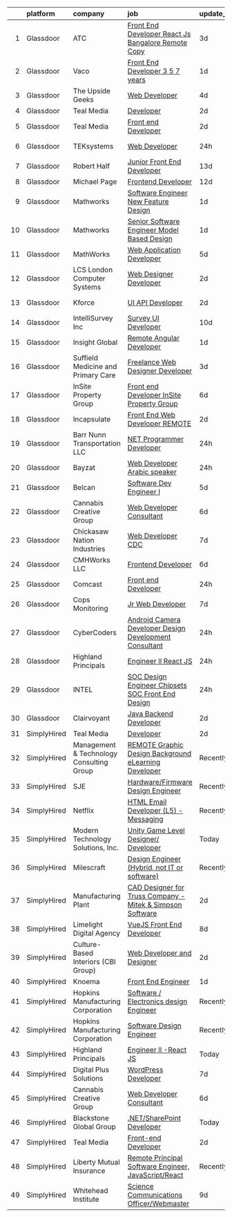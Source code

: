 

|    | platform    | company                                  | job                                                                                                                                                                                                                                                                                                                                                                                                                                                                                                                                                                                                                                                                                                                                                                                                                                                                                                                                                                                                                                                                                                                                                                                                                                                                                                                                                                                                                                                                                                                                   | update_time   | location                        |
|---:|:------------|:-----------------------------------------|:--------------------------------------------------------------------------------------------------------------------------------------------------------------------------------------------------------------------------------------------------------------------------------------------------------------------------------------------------------------------------------------------------------------------------------------------------------------------------------------------------------------------------------------------------------------------------------------------------------------------------------------------------------------------------------------------------------------------------------------------------------------------------------------------------------------------------------------------------------------------------------------------------------------------------------------------------------------------------------------------------------------------------------------------------------------------------------------------------------------------------------------------------------------------------------------------------------------------------------------------------------------------------------------------------------------------------------------------------------------------------------------------------------------------------------------------------------------------------------------------------------------------------------------|:--------------|:--------------------------------|
|  1 | Glassdoor   | ATC                                      | [Front End Developer React Js  Bangalore Remote   Copy ](https://www.glassdoor.com/partner/jobListing.htm?pos=122&ao=1136043&s=58&guid=00000183b14a42f6a3e77613942ed6f8&src=GD_JOB_AD&t=SR&vt=w&cs=1_7bbb3cf9&cb=1665126777992&jobListingId=1008181007804&jrtk=3-0-1geokkgq3ghoj801-1geokkgqngsqg800-f20e8e2f7c075b11-)                                                                                                                                                                                                                                                                                                                                                                                                                                                                                                                                                                                                                                                                                                                                                                                                                                                                                                                                                                                                                                                                                                                                                                                                               | 3d            | Remote                          |
|  2 | Glassdoor   | Vaco                                     | [Front End Developer 3  5 7 years ](https://www.glassdoor.com/partner/jobListing.htm?pos=113&ao=1110586&s=58&guid=00000183b14a42f6a3e77613942ed6f8&src=GD_JOB_AD&t=SR&vt=w&ea=1&cs=1_140e70c7&cb=1665126777990&jobListingId=1008186490765&cpc=9908D8D4413DBB8A&jrtk=3-0-1geokkgq3ghoj801-1geokkgqngsqg800-33324a48cc3255c4--6NYlbfkN0D_sybMACCpf9B-677oK5j6rPldVB6BlrVvFjO_o-GJZbzuF-qh4PxErFUqfUsv_6tmygoDA_OLyVcN6bWQS5SMyyB1G0IeOkI6Iyvij_EPwNUC8GuqJLAmoDHm55S8-Vszm7tDRY2xq8MIZihuMNNPffBHG12GaKDUMYhMLXFSRodkN2Q-Ra9VR4wm7bzSR_wFEn0nnqm6MpmDBKVRDvRnUAj8Pw33oJ-6KlsyKka9AsaYxcaZ8b1PXF7n_FE-1qT2k3SdnQ_0RBCP_ctyhEAMrBqRv0yNYS9GTMgkJ8DgdTlmJk_j4td3xjgIxP7B56_bhguiwHSxdUjQG1MstiqOp8Et_GeyrQ6bo096ievyn7lmJb05Y2PBgCObWdOqwIVjPH-vTcS6j357zx-HEUXZ1jRa3YfYiT29T1_Y4wprVGRk5hDCupfiXKBjIxJEF_2SB5h3_jX-r59hQl7gybmWYo2U7N6nJnzdyWCITkAFaqmWsVNKaB5aXbFxvlyrJNa2CSjBYRSTRGgTrGHSfJlwT_wQdI1MmbyEsF9D1jVWWg%3D%3D)                                                                                                                                                                                                                                                                                                                                                                                                                                                                                                                                                                                                              | 1d            | Remote                          |
|  3 | Glassdoor   | The Upside Geeks                         | [Web Developer](https://www.glassdoor.com/partner/jobListing.htm?pos=120&ao=1136043&s=58&guid=00000183b14a42f6a3e77613942ed6f8&src=GD_JOB_AD&t=SR&vt=w&ea=1&cs=1_d5cdf023&cb=1665126777992&jobListingId=1008178767645&jrtk=3-0-1geokkgq3ghoj801-1geokkgqngsqg800-ea9f8498722fb7b6-)                                                                                                                                                                                                                                                                                                                                                                                                                                                                                                                                                                                                                                                                                                                                                                                                                                                                                                                                                                                                                                                                                                                                                                                                                                                   | 4d            | Remote                          |
|  4 | Glassdoor   | Teal Media                               | [Developer](https://www.glassdoor.com/partner/jobListing.htm?pos=125&ao=1136043&s=58&guid=00000183b14a42f6a3e77613942ed6f8&src=GD_JOB_AD&t=SR&vt=w&ea=1&cs=1_e44467f3&cb=1665126777992&jobListingId=1008184559819&jrtk=3-0-1geokkgq3ghoj801-1geokkgqngsqg800-8ab280b39f5193df-)                                                                                                                                                                                                                                                                                                                                                                                                                                                                                                                                                                                                                                                                                                                                                                                                                                                                                                                                                                                                                                                                                                                                                                                                                                                       | 2d            | Remote                          |
|  5 | Glassdoor   | Teal Media                               | [Front end Developer](https://www.glassdoor.com/partner/jobListing.htm?pos=124&ao=1136043&s=58&guid=00000183b14a42f6a3e77613942ed6f8&src=GD_JOB_AD&t=SR&vt=w&ea=1&cs=1_3cedb9ff&cb=1665126777992&jobListingId=1008184571518&jrtk=3-0-1geokkgq3ghoj801-1geokkgqngsqg800-57a8411c43225a26-)                                                                                                                                                                                                                                                                                                                                                                                                                                                                                                                                                                                                                                                                                                                                                                                                                                                                                                                                                                                                                                                                                                                                                                                                                                             | 2d            | Remote                          |
|  6 | Glassdoor   | TEKsystems                               | [Web Developer](https://www.glassdoor.com/partner/jobListing.htm?pos=114&ao=1110586&s=58&guid=00000183b14a42f6a3e77613942ed6f8&src=GD_JOB_AD&t=SR&vt=w&cs=1_aec8f12f&cb=1665126777990&jobListingId=1008189443153&cpc=32EE424DE2B657EB&jrtk=3-0-1geokkgq3ghoj801-1geokkgqngsqg800-fa41bb417b7e725e--6NYlbfkN0AuKz8EBO1xHDEL7V2YF9xF3dC_I9B9i-Zw2Jh8clPMK3KTieKealHQySFBD4L6FvN_CEeWOmdu5h8eepFPFXWjjpf3iFcQdvzoilge4m5tnCaAnHwVCq0Uxv6mm0YZPIcE2JEUFBU_L86jKn9QXVjNj-G7SpuHvMZ2mWn_FmScBHHPHEHf_2409R8TA7hC3Ut5ietGLQVPRqmyl_LDtj_df_zzdlimnBG-MN05f2QCjgq9vWy18TyTV2sxORHnz9dFIWuM2t5Gflq16JKS7qHWa69uNq6nADI82-vNBw7Pfc1u0J5NXmeVWB1iwUXBD4OI-EUgY312aCHZXRDQGk46i9MNr_k4XcelwWaKOjAZfG6x_7PYct984jhg00zDWgx10G1UQCPV0vyyRbv5FmS7CKA3dUf-qgXdj8bTqmbM2LNR6m_V9XLY283cJx2UH2UQVlUkb7_efWxOrcjDxJTdFRfIIeAApyj41pJ5zvotX25tlQZ8m5BdgKBxA3QXFgO3hg38SR6wgjg0I1LCX_7xstsjid6w8OevzTppU7RSlYW-TQTu-649sOYC0zjxhnBhjOJGpBcK4G8yI26qM4sR4iCG3QuraZ8D__hx_wkXvs7hGOQQmAyuGPwKbQ2wLOa8yahcja0oVuemgmJHbg_7w22LUjFA1xXR9EByU6NMxSGIL7YYSJJPvazNCGo3u-AYoFshzhsieMyxjWhg875aXolzyGCrnA5DYwJHWmfEwHt-ePIpAMRqOQQxBSVlOJ8sv1AcJ7IFbprjq3QYdhgWUCw3gOv6P3JjqQCE28b8NAt6u5agnbqdCHE2xVdp6fJPjz5-UW_Aukr_DZAWTFbJwNNNqjN1VWCHbQtlh-bcA8k9A6itcMM-A_HIpgCKny33HJOJAiU101fo_yr3e9peRS6pumnrRywRK_6ILITbzJOzF-_VJcRpxUU6ZpR1R8FCqSOiPIOloMEjz-gK3q2GyPWeZqluiaB-7sirksyuog%3D%3D)                                                                                                                                                                       | 24h           | Menlo Park, CA                  |
|  7 | Glassdoor   | Robert Half                              | [Junior Front End Developer](https://www.glassdoor.com/partner/jobListing.htm?pos=112&ao=1110586&s=58&guid=00000183b14a42f6a3e77613942ed6f8&src=GD_JOB_AD&t=SR&vt=w&ea=1&cs=1_6ef300b3&cb=1665126777990&jobListingId=1008159310171&cpc=B076152010A3B66C&jrtk=3-0-1geokkgq3ghoj801-1geokkgqngsqg800-ad7c0c2ea6a51657--6NYlbfkN0CpzDdaQkua3np5pkmj49lKioZwmwxQ-yx5plwbYmV_M7ZUsoYMwH68ZWZwpU8o109k8k9TkDq1w6sfTxQkE0Ft9mF14Uw0_9EoxHmQqCj3tCIE2KfBuGjcTtjqWw-JHOfMWZ887oAMblHPOaCDyAle0H0J8Szjo-QPHMkVFWsJnhEnUz9nnl6qaXLWvcIsyXIBQuO_KeDNfUzIvehWN37axd6wePGhAFA8ld-pmNopQTZgsVW2iUieNtpkx435AD8_D8bRy_HbwD41wL1po2qaJ3zVHaMp-6mbR1aYTdpjWBYIU8WgZbLcGakBnaUDMco_rSsGSZtr9IDGgHeUWhDGEe1UHyrD8BbjNqK6rZgNn2VmKiD49Wt7Os5qTjnUerOksNyWX5zQbVYVXqzRlu9rF8OAcbLx1jrt7gfacRUz76i1vHt9olfPf_LXdE1XcvYpDXCV6f7kWv6NhfpWlPFAtyscHoIXqlXGCgccJEeu6-nK9Q7CQM6JjBp_SatAFDY08cFgglNiVNFtU6V24F05wSTxx5rDZle8WsPM3nYIko4k5pkCekrNI_bpAd94TB4i0qh8871jd6ZSXTgM6lUC)                                                                                                                                                                                                                                                                                                                                                                                                                                                                                                                                                                                 | 13d           | Melville, NY                    |
|  8 | Glassdoor   | Michael Page                             | [Frontend Developer](https://www.glassdoor.com/partner/jobListing.htm?pos=117&ao=1110586&s=58&guid=00000183b14a42f6a3e77613942ed6f8&src=GD_JOB_AD&t=SR&vt=w&cs=1_d469fb5e&cb=1665126777991&jobListingId=1008159704672&cpc=654405A9B1E0A9F5&jrtk=3-0-1geokkgq3ghoj801-1geokkgqngsqg800-8992ea5831e698da--6NYlbfkN0BR3ykMnr3Vw97HK5IC0i9Uo32NXohanwqRY-CI8z69bl4xOa6Yve6w6NlWd53uNOcQkAoVfS1qggY2a5uPoRoIWt2KJg-UBUaL90SvKYdQAwiuzxSMFp5p4RW1rI48CgVY4J9h4Fe1k2jBonl7XwYZ7DghcD7eNBv5gtSyVFZ7smpX7LIAhJaPNr0r_7wS0HA7n6CzU7BNsLhxuiDdeSB6hrrYXSrywGDSZ-nrSug9SNcR2tZwQm80UO1VuamjmNLSy8GUe-jtQHJ8776E9YY9m4HBXxuLVo1wOQ2wK__Jocldz9hG03muhncJ0EF0ZpJ6GiA1icXxBlf4mWqEeplwzpaoaqxnh0uKFmzV8-G17B6vEFgMlaBbaadQIIVD0CDoUMWFGfZw-Yc2wr1qBSs95-9jlTxOG9KuRCp_BLmEurcq18JDTSUrbTMGHRBbP4YyTGcH6PUcfwaqfiuui8bJ9zGZLpqz0zcIjeo2fqbmdk--NH6l5ZywSukaLh5aTIX16LKEVvd_aCLhBdX5MmYXhcooTqqzy2OEayTQBrlP70-LWNt6q9KGaJ8wtXXohfJm_pexyhHFNVjtjSjNX3SHE1FRgb89HTa5TMvkM32omHwrh_Vf98tfA0Z4VK7k5ikqW4A6_eEhV_8EKpckLsdJ1PBtYTFf1oahJdFYhuuh-aA8SP1NZWsArQmM5WvhMeetyfa_NbGD8HLzwKz8_1Se5ZtQ4qXDAz9riLYxoNoF-afQxQbHWsVDhlr4Yh0kCNtVwCeQu8W1y8xI-0gfppPB4VjSo604yPhVJeJ2OufUV0l2iljZA4PGUoDIMXXkbT4PsvvlfwJk05rrfcV2EJX45svPF_lgA3lbwub53oLzQg_R8VJrVKHGhR1bLjKmnNp4OfqhwnfEuDQqaEHPVfTaR_06r1S-nbKtuSrygUSASlX01saseglVV9mJW3wM9_ziPS7lCrLhsiFMQr01WR_H_l6wCk7ftMK8xla-iliPh9qZ1teDOJTdd2eZpnTQ5i6Od1EiL6A1o6n1epMJOiLMMMVb9sR-_z-yvOcizQuJRvFpFS4HL23kkKo7q1cADW1ymdV-2oIlQYQX07Z36KKn)                                                              | 12d           | Dallas, TX                      |
|  9 | Glassdoor   | Mathworks                                | [Software Engineer   New Feature Design](https://www.glassdoor.com/partner/jobListing.htm?pos=102&ao=1110586&s=58&guid=00000183b14a42f6a3e77613942ed6f8&src=GD_JOB_AD&t=SR&vt=w&cs=1_c54fb9f3&cb=1665126777989&jobListingId=1008186237521&cpc=1CBFC3E34E2A31FF&jrtk=3-0-1geokkgq3ghoj801-1geokkgqngsqg800-9f77657cb5e8e1d2--6NYlbfkN0Be1FTFPPFcx0QPIqAMJW1ybOZ3rWDB8_VedXN1tgPhwNql6qzRjolkxeWqHCQUogFP8Hn1yjEeNXqCmonw-W7L8XiogHG7V3Gm_KVFGzfJfMODXfA2mzxD_d2c2PGRLB2dPzHkdTrNilvNkf9OG8m3mDw1GaByHl7I8MvcUfF3CSz7OZmJfaeDZ_GLOUPCwh7QcWmF5__hdhHJnEgbt8Z67coujlaBImRGB3Ghtw3rS2t-ivI4J56uTvVM6dk-wJd8Q0-hjl5gR4z5tw9Mpum_ev17QiMxUuPZs-WXsMet-CrHwtrurqyT0NX-eQBxWdew3ojIXSSTq2WsSw3lnm51hVtSx-Wya5BsNL8n-aWYqNYHsqHa29e-W8TQCyH3QRtpD-7KlPCI8qds1lBAghJage8AYD4vbUbzGmk4gwICeeY-4x37xk3A6-sk2aLX5pnLy1cB48-ODTQT29q0CV8LzGb0aoSIj7_AIt3z3-mPpQ91JpjbCoUi)                                                                                                                                                                                                                                                                                                                                                                                                                                                                                                                                                                                                                                                                          | 1d            | Natick, MA                      |
| 10 | Glassdoor   | Mathworks                                | [Senior Software Engineer   Model Based Design](https://www.glassdoor.com/partner/jobListing.htm?pos=110&ao=1110586&s=58&guid=00000183b14a42f6a3e77613942ed6f8&src=GD_JOB_AD&t=SR&vt=w&cs=1_106145fb&cb=1665126777990&jobListingId=1008186237498&cpc=1160948BCBA38B5B&jrtk=3-0-1geokkgq3ghoj801-1geokkgqngsqg800-d3dedccd0b8b2afe--6NYlbfkN0Be1FTFPPFcx0QPIqAMJW1ybOZ3rWDB8_VedXN1tgPhwNql6qzRjolkNnlje0Y3b1UTSL1ksEu9PU6AOCbTCp3PT_rXH4w1tTSMxYsxrOony5h2GBjg4SxM8TPiF88QpakEtiVSuiKQo9ZF5q4g3-HKJA3jFYc4ysWAc7WELGUxXvEWxEKYmgQGrksyK_Pid6L9aYdd6s4Hm6dNjBrWU7IqyQZn5UvBQqSy47BurkuMs5aCCZQOF7VNp1oeaumem5J8tKsSAmCWY8r0Z-4oioa1_vSeSewmUYzJb0nOpTSEgo_PYezOOgvAO3L0l72CLDcNVk7w743iNOBq718CQYNVRTGMjaXxc_xlmtffD7HGutn9Pxt6Dl789e3KzWFz13DTJv0i0r6IXS0SS_p8W9Ug7MI7kymJhnBxDgftUish7KB2E1lYKOSx16LDfP9RP7foQxwpuzAsgPgv73ei6RnObElwvTWfhNG8BUmsSHYhtY0cKLZ8tzDz)                                                                                                                                                                                                                                                                                                                                                                                                                                                                                                                                                                                                                                                                   | 1d            | Natick, MA                      |
| 11 | Glassdoor   | MathWorks                                | [Web Application Developer](https://www.glassdoor.com/partner/jobListing.htm?pos=119&ao=1136043&s=58&guid=00000183b14a42f6a3e77613942ed6f8&src=GD_JOB_AD&t=SR&vt=w&cs=1_4cd06df4&cb=1665126777991&jobListingId=1008176372943&jrtk=3-0-1geokkgq3ghoj801-1geokkgqngsqg800-9cd7ed94c74f17d7-)                                                                                                                                                                                                                                                                                                                                                                                                                                                                                                                                                                                                                                                                                                                                                                                                                                                                                                                                                                                                                                                                                                                                                                                                                                            | 5d            | Natick, MA                      |
| 12 | Glassdoor   | LCS   London Computer Systems            | [Web Designer Developer](https://www.glassdoor.com/partner/jobListing.htm?pos=108&ao=1110586&s=58&guid=00000183b14a42f6a3e77613942ed6f8&src=GD_JOB_AD&t=SR&vt=w&ea=1&cs=1_a29726ed&cb=1665126777990&jobListingId=1008183533047&cpc=AC285F3A3ECA6BB0&jrtk=3-0-1geokkgq3ghoj801-1geokkgqngsqg800-c15155c72adbc2f5--6NYlbfkN0CckLY1Y7Nzm7RAXoTq-bvgsovIKUj47znE7HlWw5vlrDWT7l6GaPFsZiavTqzdiZcPaRYL7RPCAQAFeD0zl4t8BJ0OPQn4AkLhD6s1piB3Tg66UgwckIB-Z3CLHCtz3UouYFJmcBgbuB3eW-V7AfI-aGn-_5AJKMKO0KiRcdj6aWbv4t1v0SR3juGyPsODUtwkaI4iRqmJqRnGcV4EoaOGid4jSn3UQ26oJtjcPP9rlOF-jF6c3YmNobEnrdGHmiZxcHYiWMSxHE194O3jJ1Wor-N9tZTiWtGtiWgG4TWglU6mPwNULtiwzjNQ8nZYLnK3u3vlAkZOEvo_m1BpFgY3RJr9KbHHk8YaFX4DPOOjpGeGQjS1IggzTt1aVwk44E66B2sWSc4tyWd6Ka3vSIDBU_x4kw22uT6xK6q691oopylqN0DEPk5RFalKfcfr0DKn-Rj53XJEEy3yS3VaR5uVqS0LnAh54c_te1Lng42VIQtzcWGRYYLNReave1O6OIklV7o1nnkfjVZ_AGfhDV0daAaiT2pPEYrK9u0AAkQLGz73hVqH4X-g0s9Ijt9JNk0V4zpuyNkQ-GKar0qxL54PPCuex4ldjTHZ08IQA8a_mTD9mVePdNOowX60CsJg75wC1_PXZAfsdrFkZ8tu3G9p-Ko2nF8oxQg7uySpW2Kh6kM6ul_-q8_85J8uH-H-AIIGnYVZ-MxDqVNoqtDRO5i_WOrYTTY-bIWXYYzmLqENbmsVUWCBUFX2_zzPD4JTm94%3D)                                                                                                                                                                                                                                                                                                                                                                                                       | 2d            | Cincinnati, OH                  |
| 13 | Glassdoor   | Kforce                                   | [UI   API Developer](https://www.glassdoor.com/partner/jobListing.htm?pos=115&ao=1110586&s=58&guid=00000183b14a42f6a3e77613942ed6f8&src=GD_JOB_AD&t=SR&vt=w&cs=1_19309def&cb=1665126777991&jobListingId=1008183664319&cpc=1CBFC3E34E2A31FF&jrtk=3-0-1geokkgq3ghoj801-1geokkgqngsqg800-38a60d0317fcf67a--6NYlbfkN0C5IatSLh_Ak1q39eQQoPIxD737RW9NeiYGvIRXkrLjEBkC4LI6KweF0vk9JRHgKW9MxMSJt-eLP9zi2ayuGCLCkHvT5TRi1cr_U8w6YdxpSBHP9zPXEhQ40dTIm3L1fVo3N-hayM6mUeAupq-6Uxuo9qw-dwgU411uYnAMxl-ygLoAFg36RKn30VLsed9gAMGTU4WHXb-BMHia3I1-F94IvE5mvciXzdQW_khzLc97j6YhXsEqR9oGi8OlnEOyZjEQX6nElrpcfgZZwVrAwCCc1dopbC5E6GeLOy1Js78gxJauhqGSQTVerX4DgDkmFDV1NGO_ScRIPpAWyDF0i_qdvgHIXZzNvW4_208pTHkI7SDqL4Fl7-kRSKGUlkEwK_BwRPnPrCYD15pxFPZIdwYvYDORmRHf9Xd5zpxko15Pkc-prvLk2LVj6Gd7YJ3IyJodOjpPlGLXLsk82xSoaIHxDJ0n5dOuXDsGUanntc2Qa-oCBJflxvT2uDJshzAhqNBwve-JJ75epmglbtCKqDeAQwwqtC9nBd2kiZRgczjKtvRN9UEI6yJEYOn3su6sG56rwrv7VIvWwAvB9DJLF5Fvt6G5D5QqbiFFSjR41iqEJ4iUBm8wdRuJ)                                                                                                                                                                                                                                                                                                                                                                                                                                                                                                                                                              | 2d            | Maryland Heights, MO            |
| 14 | Glassdoor   | IntelliSurvey  Inc                       | [Survey UI Developer](https://www.glassdoor.com/partner/jobListing.htm?pos=105&ao=1110586&s=58&guid=00000183b14a42f6a3e77613942ed6f8&src=GD_JOB_AD&t=SR&vt=w&ea=1&cs=1_645d4c52&cb=1665126777989&jobListingId=1008163868942&cpc=654405A9B1E0A9F5&jrtk=3-0-1geokkgq3ghoj801-1geokkgqngsqg800-21c4689932a9c599--6NYlbfkN0C9pq4PdK0EGf7Ur2YAr5219rkDKUOKq5ag44qhEMQI_UY68DNrYzqogWQkW5IK4TAaYubrd5aAPL6RZpG7UpXLNpNwBpLem0EQruK6puqucSVi4zic8OwORpWXqtf32q47he96qdky4BW_bH0rkYAcvpdLdKqUTRT7xmxMMJzUyECSx0C90C5Qdpk6B6639-F51iA-tg9sF4hZGSmeegD79_aqM_Y2rCMMhQ7A0d9gkmHaSzuOhod22DT3qqZ3A2v8231Dz6ZBCVlCKN29ElIaZIfXQOgZHMAuXRUKJE_TSdl1mT9Dg5EDFkOWl091yq5rEVi-PEg4Vd35gnpSOzgKuCh3UTh8XW44CIbGg6r0YaTRdUA7TZZG4wqB7f_dG3oUExCa6N7V8Y12VsbuDD9PKJWChAy-fUKU4uzNMkLhKCVw1BSEJLfi0aymrxYlcZqw3m5feKFtPsGqGzZibBuX5mUT9qO5we_Lrqb-VNYkMVB4XbkL7LFg-m9jIEMijOHNqk7q5_8rrvH5SVIbjVqbbZ8Fd16pXXjU7wR4AtHntUAunNrVOj49)                                                                                                                                                                                                                                                                                                                                                                                                                                                                                                                                                                                                                        | 10d           | Remote                          |
| 15 | Glassdoor   | Insight Global                           | [Remote Angular Developer](https://www.glassdoor.com/partner/jobListing.htm?pos=118&ao=1110586&s=58&guid=00000183b14a42f6a3e77613942ed6f8&src=GD_JOB_AD&t=SR&vt=w&cs=1_e570aaa6&cb=1665126777991&jobListingId=1008186075872&cpc=9908D8D4413DBB8A&jrtk=3-0-1geokkgq3ghoj801-1geokkgqngsqg800-b8cdf4a72518eabe--6NYlbfkN0BKkHZu3wF05EeDimN_p6sYpKCMArvwa95YdH7UpkaBCqc7l59ErwqcRF2vP9Nup-GRZ0SngcO4qVLV-7NsK70AQMAUXSP1vMsnY65JM1DBQQbLQyVbIUte_-sbaEC-uCWlk6xfeLda-Du1cjsEVDteNugdNqkSFap5rLcImu20b0L5BV9VJZj0NlselWiq0YPF3DJn_ftEANMQL0LfLvKNDSAjk0ZzKAJMXURaDqI_cPmmZ-CSSXGw7eIh7FhRrvBsLsKfBTDVOKaCPJTJxsXzCCU1UXXeSgeK1W2F1lorZfuwSXCX8inmAryMFU4L3yFqRRikaHmk2lZlf7EaCmffRXdUCNXhaWFlp-b_xrgr_6kbVPZKGwEgW-ieMAi7QwvDGBDr5116OQXYAZAoywfQoIUtsLgNIr6xZ9aG9PF2vFogO6gX5FzSdf2C4bzWpIqw-AgrIDPhhMxt2FKhIDtQjTQN27Oblr3wX5CyhK8jqIvO7HVXhSnU)                                                                                                                                                                                                                                                                                                                                                                                                                                                                                                                                                                                                                                                                                        | 1d            | Belmont, NC                     |
| 16 | Glassdoor   | Suffield Medicine and Primary Care       | [Freelance Web Designer Developer](https://www.glassdoor.com/partner/jobListing.htm?pos=129&ao=1136043&s=58&guid=00000183b14a42f6a3e77613942ed6f8&src=GD_JOB_AD&t=SR&vt=w&ea=1&cs=1_deecd552&cb=1665126777993&jobListingId=1008181407224&jrtk=3-0-1geokkgq3ghoj801-1geokkgqngsqg800-ea92a465539777bb-)                                                                                                                                                                                                                                                                                                                                                                                                                                                                                                                                                                                                                                                                                                                                                                                                                                                                                                                                                                                                                                                                                                                                                                                                                                | 3d            | Suffield, CT                    |
| 17 | Glassdoor   | InSite Property Group                    | [Front end Developer  InSite Property Group](https://www.glassdoor.com/partner/jobListing.htm?pos=106&ao=1110586&s=58&guid=00000183b14a42f6a3e77613942ed6f8&src=GD_JOB_AD&t=SR&vt=w&cs=1_6092df78&cb=1665126777989&jobListingId=1008174947868&cpc=B076152010A3B66C&jrtk=3-0-1geokkgq3ghoj801-1geokkgqngsqg800-65399c1e503b61dc--6NYlbfkN0CbSjGqvEM5GUL70PexnlNQ2c1fa7HJH8c8uFYAHz9A405O8Sole7T3VpAzN7Y-QGbFR9xBB_giB3xmPkVYNQW7_MMF4UPr1nKmtGfhfBrUyI60m9r5HUwClaujxM8avOcr1CimrFdKyR6B578pRxnxAyGDwumj2EzOOZPnlKVzct10rlitAp-1A0gehQtk9cEG2K6xOnPNZ6daUDazGBa9j9f6SFeGHRW-2_72GwgyYwbcQQBXpEo5LHwdDV8nuU7zl3G0UcZwuJbyd3Y3-ow8QWUBlQHOlmJoHgo_w-_w6mgmcCBIw30nRjojkyPLJh-P4N5oW1cjni2tcUG355CK4wuAwou_mk80DtjtYPdecAwafw7nhmcJfXpleROTv8hdRWPghDtEk5e2B8BzND05j-6_SP36U3O2ih292M7ZMrDxrMnYSOTYYviw1-xjbPC1uTGmio0sEY_3UWANwtoo_qfYoWmPJ9O2sQp27XRRPw%3D%3D)                                                                                                                                                                                                                                                                                                                                                                                                                                                                                                                                                                                                                                                                          | 6d            | Remote                          |
| 18 | Glassdoor   | Incapsulate                              | [Front End Web Developer   REMOTE](https://www.glassdoor.com/partner/jobListing.htm?pos=126&ao=1136043&s=58&guid=00000183b14a42f6a3e77613942ed6f8&src=GD_JOB_AD&t=SR&vt=w&ea=1&cs=1_0f8b43c0&cb=1665126777992&jobListingId=1008182702153&jrtk=3-0-1geokkgq3ghoj801-1geokkgqngsqg800-a52090115cc92c03-)                                                                                                                                                                                                                                                                                                                                                                                                                                                                                                                                                                                                                                                                                                                                                                                                                                                                                                                                                                                                                                                                                                                                                                                                                                | 2d            | Washington, DC                  |
| 19 | Glassdoor   | Barr Nunn Transportation LLC             | [ NET Programmer Developer](https://www.glassdoor.com/partner/jobListing.htm?pos=103&ao=1110586&s=58&guid=00000183b14a42f6a3e77613942ed6f8&src=GD_JOB_AD&t=SR&vt=w&ea=1&cs=1_ac87defe&cb=1665126777989&jobListingId=1008189460440&cpc=009A9C8147DF705D&jrtk=3-0-1geokkgq3ghoj801-1geokkgqngsqg800-913ee8a62dbdb752--6NYlbfkN0CHGbJ7xvW0CMwdhPDsQStUYS7wDMXbiqCoRMqunsWXjDX2n8bhOhYkXt9uAKGe3KNoBO4cU8Tn_2Oif39gHwXgoA1elUzaP4LuUDS_1xbooJBDt5CrGca-izpHw9H3cw_C0t_SSP2mY6OPVilDzRNoxM3ckN90sSADAnpd3BD8Cv-2sQvrSN6mcP6iP-aXHOdYtOazY7VbUtN-bGKevDgKXAz_kZCLGbbEOSnzBitPGtE-I_3q9adAIlWe3NAG9taVLJbALzJcLC5VjEtlnEbafPhUdK1KurTr5AHmnM1PunOXNud_C2P5oh2MdV83BPiWKEdOrnNjL7UIDYdV_GwMdQQsUJislydqcxj7CIrGIfComUcq0jo5bzBIr3CY-g92sERzf9pi_Rvl1wWbLxXpzwm1NKNWlNBfZCMqsrqCvm5zFxUtzwl02_FRJnQkhDBDpWpRpylfCPTNzdYhBJOuqLQUPTeGELDEYOjKJqFStYj7gaufsYHNw5e6Wo7Mwk5DRwD6VZDa4g%3D%3D)                                                                                                                                                                                                                                                                                                                                                                                                                                                                                                                                                                                                                                                      | 24h           | Granger, IA                     |
| 20 | Glassdoor   | Bayzat                                   | [Web Developer  Arabic speaker ](https://www.glassdoor.com/partner/jobListing.htm?pos=121&ao=1136043&s=58&guid=00000183b14a42f6a3e77613942ed6f8&src=GD_JOB_AD&t=SR&vt=w&cs=1_5b2428b8&cb=1665126777992&jobListingId=1008188645717&jrtk=3-0-1geokkgq3ghoj801-1geokkgqngsqg800-2bf7bf6523c8e0df-)                                                                                                                                                                                                                                                                                                                                                                                                                                                                                                                                                                                                                                                                                                                                                                                                                                                                                                                                                                                                                                                                                                                                                                                                                                       | 24h           | Remote                          |
| 21 | Glassdoor   | Belcan                                   | [Software Dev Engineer I](https://www.glassdoor.com/partner/jobListing.htm?pos=116&ao=1110586&s=58&guid=00000183b14a42f6a3e77613942ed6f8&src=GD_JOB_AD&t=SR&vt=w&cs=1_cfd58c8c&cb=1665126777991&jobListingId=1008176928501&cpc=56C4EA4A1A191A49&jrtk=3-0-1geokkgq3ghoj801-1geokkgqngsqg800-f57a5ad1b7555803--6NYlbfkN0DXzDzZ1Oulz9LSjzVbF8otUHEujJfFPwzVdyJWZPnyGP21i8g1idx-A-BThzGW7o93StY-wK1-XukHdiTgA4CG1HdWriyeoan7rAGQbi3W8uCHKVz3HR-nArhQmW-wyAwDK81h9bHqdbNmCAmbNmMd4FpIgK4g2E22xFeekinGQTKiGRkzMrc54ej3xgO47lGSznuei6hoE8mQzWkEBMqXww_tkVbHVre9lfXOxYtvpmlTw3h1PWu6C7KmTVLcavLRudoZuQIUVTjitDjj-RjI2Rp9IW46UE6kjLi9NY-Hqyzpk5wSPA5J88E5nUigHeicbwyKI_Kp9UCsG2KwVnybgLhIqPZ6dqDKiHMqrG3FkROd7YkfAA46gUqExG3yxNW2n9ecYBTdKjJLbsiFHpNCrRZYtOYF66lTXqoWtjMcoVhzhkJSld5HgUDfsfGm7v_ggLNvdFTIKv81lY4KZH_5poRhtZwT4qswIlF2LmnTTIpkiTrRIYSAQajTBJqRP26VdOBfG6BRwupWMOkEfkJDWM5uiR437LJHvOMenTpM5NJ3KWHLk04PD8jcngzo_b_DVxqMNoA8x90RfoOgcPG6F3PJvpBSY8HsM_sUq4-Yty95lCPdhCoeWiOHGqOurL02cdvDEf-Iboz-Y-PmgSwWr6qe5CbFuBUjX3HU6tbzrigG_HE0rqpklY0ReEs8O75wNdYYIo_HgaMEuPIsob-u1a1DTNfW2iYDnX49kzcBoCQDM3QRRLyvq1HS8n5lS5-wpw7PWxoB53Zo5im8KuY5rmK7rJAnF40AOciQ4Y16hA8cf6m_46_ZNodTBd8MH8zneRMRvE4kKg%3D%3D)                                                                                                                                                                                                                                                                                                                             | 5d            | Seattle, WA                     |
| 22 | Glassdoor   | Cannabis Creative Group                  | [Web Developer Consultant](https://www.glassdoor.com/partner/jobListing.htm?pos=123&ao=1136043&s=58&guid=00000183b14a42f6a3e77613942ed6f8&src=GD_JOB_AD&t=SR&vt=w&ea=1&cs=1_a90f2247&cb=1665126777992&jobListingId=1008173676047&jrtk=3-0-1geokkgq3ghoj801-1geokkgqngsqg800-bef629565c3a994d-)                                                                                                                                                                                                                                                                                                                                                                                                                                                                                                                                                                                                                                                                                                                                                                                                                                                                                                                                                                                                                                                                                                                                                                                                                                        | 6d            | Remote                          |
| 23 | Glassdoor   | Chickasaw Nation Industries              | [Web Developer   CDC](https://www.glassdoor.com/partner/jobListing.htm?pos=101&ao=1110586&s=58&guid=00000183b14a42f6a3e77613942ed6f8&src=GD_JOB_AD&t=SR&vt=w&cs=1_6c81cf6c&cb=1665126777988&jobListingId=1008172155676&cpc=DED3C32E22E90A94&jrtk=3-0-1geokkgq3ghoj801-1geokkgqngsqg800-d70c116157578347--6NYlbfkN0CsKDMpqPkq8c-6atK3sm7usfFs6yRs65ZlRcv2lQXdAOCBUwNkP92VkL58r4jMa9N6US9-_FakwxPSnrVhw4H4LVjFTLUBxFscFT9F_AE1uSDhqP73ylqwSOnwu5hqz6vrh1L5BhBipsBMR1_m5Xp2_5NLKqnVwOKRDRIaTOaXQLosmcFIippikBKE9zRQxanUC7q3m4zm8n11gT7N7pUwJfsLxYNkzFqHNu1otFGftHGkdSoJTha9uWiL8Ik1XDfLi_YKl67C-Dcx28S2wDKQ2H3zGb31DvaVuaZ7WqjmIg6zpEUeWvoPNnqQhdR-WTKgxoB3Q2zAgAOcXgtai9V0GlFdflgfKyMIYkXJPcpqn0v4bWfFD7s3SBndhONdXT2HKcjCFRSL3C1yf49CrcPaPluBZrGlSFWASdbkIOdiAbpBCpbla83Mr4oEyhv7aXOSuxzGC4C5fCDTpWSc19mwl-8RCV1dmW51sE2LcnaHrGFtrgbCOc_KmsNa6alnhBDMP-CRtIMZ5SWV70H7S3w9)                                                                                                                                                                                                                                                                                                                                                                                                                                                                                                                                                                                                                                                             | 7d            | Atlanta, GA                     |
| 24 | Glassdoor   | CMHWorks  LLC                            | [Frontend Developer](https://www.glassdoor.com/partner/jobListing.htm?pos=127&ao=1136043&s=58&guid=00000183b14a42f6a3e77613942ed6f8&src=GD_JOB_AD&t=SR&vt=w&ea=1&cs=1_ad6ec369&cb=1665126777993&jobListingId=1008174102267&jrtk=3-0-1geokkgq3ghoj801-1geokkgqngsqg800-87c25fbe65531a8b-)                                                                                                                                                                                                                                                                                                                                                                                                                                                                                                                                                                                                                                                                                                                                                                                                                                                                                                                                                                                                                                                                                                                                                                                                                                              | 6d            | Purcellville, VA                |
| 25 | Glassdoor   | Comcast                                  | [Front end Developer](https://www.glassdoor.com/partner/jobListing.htm?pos=107&ao=1110586&s=58&guid=00000183b14a42f6a3e77613942ed6f8&src=GD_JOB_AD&t=SR&vt=w&cs=1_d0f92a51&cb=1665126777989&jobListingId=1008188865988&cpc=0C139D4CAD5A6DB2&jrtk=3-0-1geokkgq3ghoj801-1geokkgqngsqg800-f827ae7abf3aaa81--6NYlbfkN0Cj-KmZPsf9w80C8b1WzNVrlanjD2SXJjxuCbUWHsXPZkFBy4Qr63BQAuS2-2ewJq4rO9rdvs9-yRTmRxFLc4gEP5Wp0P1hXcAculFQWXHl5Sup8tiOxjUQdO3xU8ND3NESPrmCac4lD-NrexRlYHx7j7tz7_y7cgG2WnJWO1DDyA8A3K3a6RC4W5gIZrGBU8RyPHiDEnrNrESPs0KKjegy91JS599mFtZHsPPI0dIw7adWs7LZPdqgQsS1ibXg5VSCqneuL5NHhU6AL48e4tR4ly3yD4W859f49QNLPaQDOaF--sLFPHtTHDe8jbpzdEjJ9-aRnnYRbdUvUb2cLbgjT1uuBHI0OTqIpBM2zNTxSiH71IKF1cSmk7jC_41i332hoIJQzVa9643RSi24ARWG3SG207tOUuqZu6lJTl8jHits0b7bpYiDibbvrsz9u1WcvrDi02918PZeZWasrb3ZHhtrXxSHvXP4zcs2hnz8Z2lM7WjkjRi7MYHBWngXLNuDZNFNpfFSQEBTAdT-GzI4KLmkEhm8G-ZeK4ky526mJqPqG90v2ZKSmGXQaDjMH-bxOjGhIliWiGiPy2LwWvebqKeRFMywxXpTcHvAmZj9WMveTeHjS4PBMXA1sv-hVKt5-5iIXFp9DuGW3N1XnoENNObBkSF1AhXA1ObNKR_f0KWpa0cZzudE89RnYOiJGYIJSBDqVsFRtLXC9LbaFsHeE9iLIeGAFeQlApL-jtecq6tiIEpF2r6fsYtfI4WoH8OHrGA6tBEJve7PBQLt2EWG8udWezU3l7-a_bteEfqQ6hQaghP4SqqZu3LnjqgIHV7TvoXXNCV5RKIo1SIs_FoOCbz_AChpDLg-8PFrUr5c4oFzuC6JsBQECD4T7s0Okwg0JX6NfvcvJFzclftu_9b7Rw6cw7sGCu_BUQIjU68SvqGZUbYV4skcdBOf-YHr2Ladpbz-xwQwXUwlkNOwQaM-A4tvD8LEVxEKLKXK4IBpu59bVjktd_4Nar0BpDytI1NkVwrmJhOPa8PKekn9AscE5kNiegN594L5IehAD4PUqbl0VnjMUH4ys_GCzNRAD28BIEUSk-BhCkVjVEpF_bLARxeRGnbWQ_bTwUAdVHD__Thu6dy18B_bQPli16IP9b1zu81ZVcLdJA%3D%3D) | 24h           | New York, NY                    |
| 26 | Glassdoor   | Cops Monitoring                          | [Jr  Web Developer](https://www.glassdoor.com/partner/jobListing.htm?pos=109&ao=1110586&s=58&guid=00000183b14a42f6a3e77613942ed6f8&src=GD_JOB_AD&t=SR&vt=w&ea=1&cs=1_76881182&cb=1665126777990&jobListingId=1008170882041&cpc=A65DF3A704A48F9B&jrtk=3-0-1geokkgq3ghoj801-1geokkgqngsqg800-9cd6245c5e054b74--6NYlbfkN0DS7tY2TQAx0Jyj8q-6CWKZThWvDdXjOicQ_cNfQ-mewJz8fyt-8vLr9fuEWqTMR84hZs0qokHGD9RCT4acBKss6-LT1U9iwCw9jj5diq5lM8DphereRJNqFvbg2u6TANRIse2CFGWKNdLv2CbopkgEXka7ZE0j-7fh1bYjJDL4DuZhKtjdTotU9Zay10bjX7vC0KNcVwPbqPaMcuePFpBkzVxpm4vJuPaSJKh88hRBQCBKLP02cmAMdJdCdM20NiIiwYMnExksNQOOoftNqTDkL73-3jDlWgmHihM6YtK0tyHKFhrUI0lbN9tLJ9_v6ueb8MfF4g3V1JipnuwXyYohoIyGi5SLCOy264tMsJMnnykNbd244SKcYW5e88jxNHhJv7mcchM3hZgDy6Jw5OJRiSHwKf5rp3W7Lv9sJnVox6id0D-d2ye9kz1a3yyEqXCdhCZEdT1A0TZAI_rMxKeVdKiWE81kmZAoahWVE8E22gwMCzpzxGWG255CwQ3Mfg8%3D)                                                                                                                                                                                                                                                                                                                                                                                                                                                                                                                                                                                                                                                                            | 7d            | Williamstown, NJ                |
| 27 | Glassdoor   | CyberCoders                              | [Android Camera Developer   Design   Development Consultant](https://www.glassdoor.com/partner/jobListing.htm?pos=111&ao=1110586&s=58&guid=00000183b14a42f6a3e77613942ed6f8&src=GD_JOB_AD&t=SR&vt=w&ea=1&cs=1_4f65f00e&cb=1665126777990&jobListingId=1008190927139&cpc=654405A9B1E0A9F5&jrtk=3-0-1geokkgq3ghoj801-1geokkgqngsqg800-8e1be9f2318f5cff--6NYlbfkN0CpFJQzrgRR8WqXWK1qKKEqALWJw739KlKqr2H-MSI4eoBlI4EFrmor2FYZMP3muM02T08-2umJJi0ZNu9BaGCLsxdniSJ5Ugto6VCVoZbJVW5JKZMHXl27QGG2rsWDKtoApYJ_iZ41e9lHTulaI6qg1ko9URzslD7KdCU7IHaXFPLwNMn8Ywj_AryfdC8mmpjKGpB9ZsZf8i3Sh-sGCCLR6NndwWeNISsi3rq1vVJNvP9aT7Pjs2WXxQtBWjNyJK4DUNFMRzOmct0URfPYGHUtaBRSIpja0aZR5q2ggonF0UjVWCiJadXstX0DYJ4Nu4Bcu39s1G3TplsbBkIyyRI9pthwKr-CNNgimqB7xR3tB-Ik602PB56CixRKB3oDQDF0HF8L5CklQyQHE8M56CP7cWoXqec6lZopHj_hejhxgSd6X8iReOF00tsv1rRrQsFUCSoydwEEaPgyB5uu6p3tItW2a-FUN53Cgv4M6n3uve7c4jI106yu_EWR_DiGhEYzOIBxCIHILyOus1YVSUtLXlnZDVFqBawyRCTYHnfVoFohk1V7hL2IHGGlVT7fOk_hKoE8ieM29EtoOBPS7ue71JIkUcB1HPUPGbsX8Iag4genYSfvH9P7SYYbGvq1ONtuBRiGmsJvHTlTcGCiKD5psO_GaHgJRSrxAN5SPYIkxwS8HrhpxB4PJWWDoZFAZuWd0s6AHvh_G9_8zhdSlZTf5MtIJuyJgtRrIcNogVoPAwy80pcnqVnjG8po5oN0IWI2nMaPlErj-2N4W7jIZR6xO3VGOhvgfWQINKnAWbcBMkwwh7Rk6XgLbHLIpJ2ZCZtrngOg9vwniXcoYJTIjvKv7YMlND4D8b3KJTdOFaMjGflSWJyrG3xfkFzupmlGt1SBLJZt_awRMzSUJwlpfcfI3r6TOiDvEBc09mPjrQq3BulRpG_IkUhtrNohf_hEvS22gQwWmEWd4tk-Mtaeks3VJPmOvpsh7Kl5pmSKJsJk9ahpwkKSyaH_ObU-ZxzsVbd5FK__RM-Zs2BiYBR7AP11ONcMIm1RNnU%3D)                                                                   | 24h           | Carlsbad, CA                    |
| 28 | Glassdoor   | Highland Principals                      | [Engineer ll  React JS](https://www.glassdoor.com/partner/jobListing.htm?pos=130&ao=1136043&s=58&guid=00000183b14a42f6a3e77613942ed6f8&src=GD_JOB_AD&t=SR&vt=w&ea=1&cs=1_000f8ff5&cb=1665126777993&jobListingId=1008189914812&jrtk=3-0-1geokkgq3ghoj801-1geokkgqngsqg800-ef51962b7381295c-)                                                                                                                                                                                                                                                                                                                                                                                                                                                                                                                                                                                                                                                                                                                                                                                                                                                                                                                                                                                                                                                                                                                                                                                                                                           | 24h           | Remote                          |
| 29 | Glassdoor   | INTEL                                    | [SOC Design Engineer  Chipsets SOC Front End Design](https://www.glassdoor.com/partner/jobListing.htm?pos=104&ao=1110586&s=58&guid=00000183b14a42f6a3e77613942ed6f8&src=GD_JOB_AD&t=SR&vt=w&cs=1_6cd99305&cb=1665126777989&jobListingId=1008189663886&cpc=D69957E0862862E0&jrtk=3-0-1geokkgq3ghoj801-1geokkgqngsqg800-7dd8d256c32c097e--6NYlbfkN0BA3MKuha-jPD9CSzC2RLR7MGw7irEVqrUWZBF8dL3e3eXf_36fAnneFEs-d7qvI8djfy7Q7B7BzkYBnaZkCoKUjj8P85Img5_Ng-qYPzWjtm26_hrTv1dGukoFl7qNt0lfV7p6omAnaZ3UolJBS4JudjhO1aXbk3dfJo12ntqpQ4uEMBfJmayK-C1od3UeTjHgIyuMhC91mdt5RYMwV9BlNmnOcdGKyGx4CPTwYQsC2w_DxSCxBsy1yr9SFeHK_aXQfiJfwyHqGfOk9AR2sfFo4IrrnfwE0VmYnEDFxlRHhtt6V9sRcwdRFzxZc5MzHucm2GUSCrpkrIG1E2_2hqYu3UPjAN07TYQeOK8rdL8A4eZnnUtX-i4E76LkwmPFzykqgeEW8gsApYOGtQeQib5EdkX_c6ir0KUMe4hOxldu0vbhXhaOTot9BVUwkZbouN4%3D)                                                                                                                                                                                                                                                                                                                                                                                                                                                                                                                                                                                                                                                                                                                | 24h           | Amador City, CA                 |
| 30 | Glassdoor   | Clairvoyant                              | [Java Backend Developer](https://www.glassdoor.com/partner/jobListing.htm?pos=128&ao=1136043&s=58&guid=00000183b14a42f6a3e77613942ed6f8&src=GD_JOB_AD&t=SR&vt=w&ea=1&cs=1_595a342e&cb=1665126777993&jobListingId=1008183491972&jrtk=3-0-1geokkgq3ghoj801-1geokkgqngsqg800-43e52826ac9a2560-)                                                                                                                                                                                                                                                                                                                                                                                                                                                                                                                                                                                                                                                                                                                                                                                                                                                                                                                                                                                                                                                                                                                                                                                                                                          | 2d            | Remote                          |
| 31 | SimplyHired | Teal Media                               | [Developer](https://www.simplyhired.com/job/w_HXeC8U25LsmscEFXej4E5y6BuGiZlrbK74MJH_Q9vv89YOchXWtw?q=design+developer)                                                                                                                                                                                                                                                                                                                                                                                                                                                                                                                                                                                                                                                                                                                                                                                                                                                                                                                                                                                                                                                                                                                                                                                                                                                                                                                                                                                                                | 2d            | Remote                          |
| 32 | SimplyHired | Management & Technology Consulting Group | [REMOTE Graphic Design Background eLearning Developer](https://www.simplyhired.com/job/HUA8Zcv0-fGxz82tZYcFQjUpvhhs2kGit9hE6OxuDlZRC_kw1Te7xQ?q=design+developer)                                                                                                                                                                                                                                                                                                                                                                                                                                                                                                                                                                                                                                                                                                                                                                                                                                                                                                                                                                                                                                                                                                                                                                                                                                                                                                                                                                     | Recently      | San Francisco, CA +24 locations |
| 33 | SimplyHired | SJE                                      | [Hardware/Firmware Design Engineer](https://www.simplyhired.com/job/O5hshxGiYNC_87W5pLs-7t7lmj2S2JS6hBsS2-tcTp7ul5nLvMtoSw?q=design+developer)                                                                                                                                                                                                                                                                                                                                                                                                                                                                                                                                                                                                                                                                                                                                                                                                                                                                                                                                                                                                                                                                                                                                                                                                                                                                                                                                                                                        | Recently      | Detroit Lakes, MN               |
| 34 | SimplyHired | Netflix                                  | [HTML Email Developer (L5) - Messaging](https://www.simplyhired.com/job/1bXVxt5BiO0MD0IViaSIetDkT_fhFoZwnqAbC8nd3-MrVMl4GV84Zg?q=design+developer)                                                                                                                                                                                                                                                                                                                                                                                                                                                                                                                                                                                                                                                                                                                                                                                                                                                                                                                                                                                                                                                                                                                                                                                                                                                                                                                                                                                    | Recently      | Remote                          |
| 35 | SimplyHired | Modern Technology Solutions, Inc.        | [Unity Game Level Designer/ Developer](https://www.simplyhired.com/job/Dg0P6a-XWQ6v-6LcvilRvfosRP_uzwmey6J33IZMYAv3gDzg-2KL9w?q=design+developer)                                                                                                                                                                                                                                                                                                                                                                                                                                                                                                                                                                                                                                                                                                                                                                                                                                                                                                                                                                                                                                                                                                                                                                                                                                                                                                                                                                                     | Today         | Huntsville, AL                  |
| 36 | SimplyHired | Milescraft                               | [Design Engineer (Hybrid, not IT or software)](https://www.simplyhired.com/job/LNRWd3vmbZuuGaNHqdxPRFqBV1FwUXGvk-YFfeh_TGjdiZFaU6vizQ?q=design+developer)                                                                                                                                                                                                                                                                                                                                                                                                                                                                                                                                                                                                                                                                                                                                                                                                                                                                                                                                                                                                                                                                                                                                                                                                                                                                                                                                                                             | Recently      | Elgin, IL                       |
| 37 | SimplyHired | Manufacturing Plant                      | [CAD Designer for Truss Company - Mitek & Simpson Software](https://www.simplyhired.com/job/Si0P3Lb7aY6oFpNVjs3JpE_XCDoesr7o0UUlZRqYW0U7jgGYJ4p_uA?q=design+developer)                                                                                                                                                                                                                                                                                                                                                                                                                                                                                                                                                                                                                                                                                                                                                                                                                                                                                                                                                                                                                                                                                                                                                                                                                                                                                                                                                                | 2d            | Fort Pierce, FL                 |
| 38 | SimplyHired | Limelight Digital Agency                 | [VueJS Front End Developer](https://www.simplyhired.com/job/kCvjvIM5kzMe2bMubv0GqbNkBo8ZXHqaheKkyiajwg8_ZWnKvH2BHQ?q=design+developer)                                                                                                                                                                                                                                                                                                                                                                                                                                                                                                                                                                                                                                                                                                                                                                                                                                                                                                                                                                                                                                                                                                                                                                                                                                                                                                                                                                                                | 8d            | Remote                          |
| 39 | SimplyHired | Culture-Based Interiors (CBI Group)      | [Web Developer and Designer](https://www.simplyhired.com/job/vkpZO5ybCIsKaR8ITKm6tUa-XpbyezUYFBcCk8shZcNdv4RH0lzs3g?q=design+developer)                                                                                                                                                                                                                                                                                                                                                                                                                                                                                                                                                                                                                                                                                                                                                                                                                                                                                                                                                                                                                                                                                                                                                                                                                                                                                                                                                                                               | 2d            | San Antonio, TX                 |
| 40 | SimplyHired | Knoema                                   | [Front End Engineer](https://www.simplyhired.com/job/-oydbeoXc585p--f8Nqpw6KzfEgBAEJ82ct6BfkTYXLkaZz6XVZAvQ?q=design+developer)                                                                                                                                                                                                                                                                                                                                                                                                                                                                                                                                                                                                                                                                                                                                                                                                                                                                                                                                                                                                                                                                                                                                                                                                                                                                                                                                                                                                       | 1d            | Remote                          |
| 41 | SimplyHired | Hopkins Manufacturing Corporation        | [Software / Electronics design Engineer](https://www.simplyhired.com/job/nfWtgXHnYJx2k-62EC7N7b28nB8qkWfkRKRQhlu9qLzrEvkuq4GspA?q=design+developer)                                                                                                                                                                                                                                                                                                                                                                                                                                                                                                                                                                                                                                                                                                                                                                                                                                                                                                                                                                                                                                                                                                                                                                                                                                                                                                                                                                                   | Recently      | Emporia, KS                     |
| 42 | SimplyHired | Hopkins Manufacturing Corporation        | [Software Design Engineer](https://www.simplyhired.com/job/qY8slYaw9wD2ocnPC4HaJoxOS535kfd1g9te5vVup0OD4IWDFxIROg?q=design+developer)                                                                                                                                                                                                                                                                                                                                                                                                                                                                                                                                                                                                                                                                                                                                                                                                                                                                                                                                                                                                                                                                                                                                                                                                                                                                                                                                                                                                 | Recently      | Emporia, KS                     |
| 43 | SimplyHired | Highland Principals                      | [Engineer ll -React JS](https://www.simplyhired.com/job/dcas3pV3RjWThsTLj5SSbsYiGYKuZtER73jNiEgX5m8GeAPZDEfytA?q=design+developer)                                                                                                                                                                                                                                                                                                                                                                                                                                                                                                                                                                                                                                                                                                                                                                                                                                                                                                                                                                                                                                                                                                                                                                                                                                                                                                                                                                                                    | Today         | Remote                          |
| 44 | SimplyHired | Digital Plus Solutions                   | [WordPress Developer](https://www.simplyhired.com/job/3xZnQxbUnvp5HYQg55qi1VmlL1mwyXvYUaZbFdr6_2dvHeGgP7H_OQ?q=design+developer)                                                                                                                                                                                                                                                                                                                                                                                                                                                                                                                                                                                                                                                                                                                                                                                                                                                                                                                                                                                                                                                                                                                                                                                                                                                                                                                                                                                                      | 7d            | Remote                          |
| 45 | SimplyHired | Cannabis Creative Group                  | [Web Developer Consultant](https://www.simplyhired.com/job/F4kdPpYFiCuNjh9a5UGGVSQ4KgLgV63SmkVapWbVgHbgxra6pX87Xg?q=design+developer)                                                                                                                                                                                                                                                                                                                                                                                                                                                                                                                                                                                                                                                                                                                                                                                                                                                                                                                                                                                                                                                                                                                                                                                                                                                                                                                                                                                                 | 6d            | Remote                          |
| 46 | SimplyHired | Blackstone Global Group                  | [.NET/SharePoint Developer](https://www.simplyhired.com/job/ODwZAP1IGIRFjSSYw_XUilJPX5TBapxVTJxom5awbiqoNAhJcIOm7Q?q=design+developer)                                                                                                                                                                                                                                                                                                                                                                                                                                                                                                                                                                                                                                                                                                                                                                                                                                                                                                                                                                                                                                                                                                                                                                                                                                                                                                                                                                                                | Today         | Washington, DC                  |
| 47 | SimplyHired | Teal Media                               | [Front-end Developer](https://www.simplyhired.com/job/eoiax8gkeytvfJAaJdqjhTtz9NYnqJzAXOBVeeN4BO-_RDtzlfNs0g?q=design+developer)                                                                                                                                                                                                                                                                                                                                                                                                                                                                                                                                                                                                                                                                                                                                                                                                                                                                                                                                                                                                                                                                                                                                                                                                                                                                                                                                                                                                      | 2d            | Remote                          |
| 48 | SimplyHired | Liberty Mutual Insurance                 | [Remote Principal Software Engineer, JavaScript/React](https://www.simplyhired.com/job/ssLEAv0XRDGb7d91awyYlssnWrXaNwcqBIULZ1p-vYGu36k1aybd5g?q=design+developer)                                                                                                                                                                                                                                                                                                                                                                                                                                                                                                                                                                                                                                                                                                                                                                                                                                                                                                                                                                                                                                                                                                                                                                                                                                                                                                                                                                     | Recently      | Remote                          |
| 49 | SimplyHired | Whitehead Institute                      | [Science Communications Officer/Webmaster](https://www.simplyhired.com/job/zTeP-7vQjHBHjhIlO625u3ZIvmb4wC7QZhiY36dXLxow8pUehdMYlg?q=design+developer)                                                                                                                                                                                                                                                                                                                                                                                                                                                                                                                                                                                                                                                                                                                                                                                                                                                                                                                                                                                                                                                                                                                                                                                                                                                                                                                                                                                 | 9d            | Cambridge, MA                   |